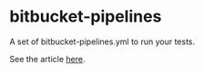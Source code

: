 # bitbucket-pipelines

A set of bitbucket-pipelines.yml to run your tests.

See the article [here](https://medium.com/@thomas.simmer/ci-cd-for-bitbucket-cloud-in-python-and-rust-d2a150af77ad).
